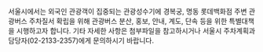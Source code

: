 서울시에서는 외국인 관광객이 집중되는 관광성수기에 경복궁, 명동 롯데백화점 주변 관광버스 주차질서 확립을 위해 관광버스 분산, 홍보, 안내, 계도, 단속 등을 위한 특별대책을 시행하고자 합니다. 기타 자세한 사항은 첨부파일을 참고하시거나 서울시 주차계획과 담당자(02-2133-2357)에게 문의하시기 바랍니다.